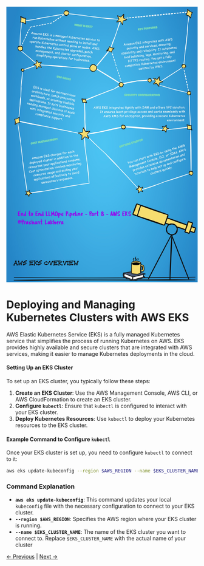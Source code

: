 ![EKS](img/EKS.jpg)
# Deploying and Managing Kubernetes Clusters with AWS EKS

AWS Elastic Kubernetes Service (EKS) is a fully managed Kubernetes service that simplifies the process of running Kubernetes on AWS. EKS provides highly available and secure clusters that are integrated with AWS services, making it easier to manage Kubernetes deployments in the cloud.

#### Setting Up an EKS Cluster

To set up an EKS cluster, you typically follow these steps:

1. **Create an EKS Cluster**: Use the AWS Management Console, AWS CLI, or AWS CloudFormation to create an EKS cluster.
2. **Configure `kubectl`**: Ensure that `kubectl` is configured to interact with your EKS cluster.
3. **Deploy Kubernetes Resources**: Use `kubectl` to deploy your Kubernetes resources to the EKS cluster.

#### Example Command to Configure `kubectl`

Once your EKS cluster is set up, you need to configure `kubectl` to connect to it:

```bash
aws eks update-kubeconfig --region $AWS_REGION --name $EKS_CLUSTER_NAME
```

### Command Explanation

- **`aws eks update-kubeconfig`**: This command updates your local `kubeconfig` file with the necessary configuration to connect to your EKS cluster.
- **`--region $AWS_REGION`**: Specifies the AWS region where your EKS cluster is running.
- **`--name $EKS_CLUSTER_NAME`**: The name of the EKS cluster you want to connect to. Replace `$EKS_CLUSTER_NAME` with the actual name of your cluster

[← Previous](07-kube-score.md) | [Next →](09-kustomize.md)
